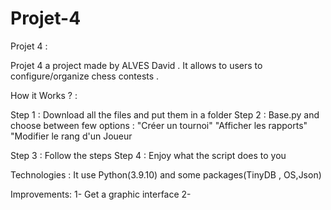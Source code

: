 # Projet-4

Projet 4 :

Projet 4 a project made by ALVES David . It allows to users to configure/organize chess contests . 

How it Works ? :

Step 1 : Download all the files and put them in a folder 
Step 2 : Base.py and choose between few options : "Créer un tournoi"
                                                  "Afficher les rapports"
                                                  "Modifier le rang d'un Joueur

Step 3 : Follow the steps
Step 4 : Enjoy what the script does to you

Technologies : It use Python(3.9.10) and some packages(TinyDB , OS,Json)

Improvements: 1- Get a graphic interface 
              2-
